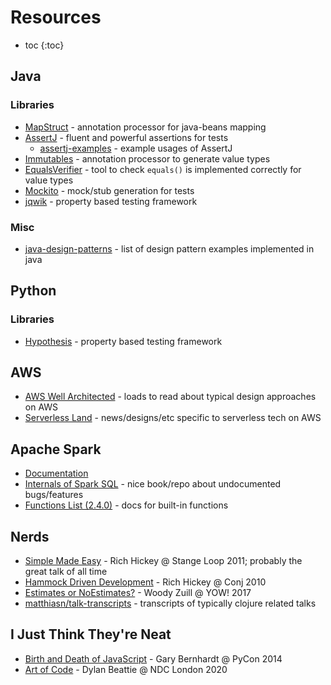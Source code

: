# Resources

* toc
{:toc}

## Java

### Libraries

* [MapStruct](https://mapstruct.org/) - annotation processor for java-beans mapping
* [AssertJ](https://assertj.github.io/doc/) - fluent and powerful assertions for tests
  * [assertj-examples](https://github.com/assertj/assertj-examples) - example usages of AssertJ
* [Immutables](http://immutables.github.io/) - annotation processor to generate value types
* [EqualsVerifier](https://jqno.nl/equalsverifier/) - tool to check `equals()` is implemented correctly for value types
* [Mockito](https://site.mockito.org/) - mock/stub generation for tests
* [jqwik](https://jqwik.net/) - property based testing framework

### Misc
* [java-design-patterns](https://github.com/iluwatar/java-design-patterns) - list of design pattern examples implemented in java


## Python

### Libraries

* [Hypothesis](https://hypothesis.readthedocs.io/en/latest/) - property based testing framework


## AWS

* [AWS Well Architected](https://aws.amazon.com/architecture/well-architected/) - loads to read about typical design approaches on AWS
* [Serverless Land](https://serverlessland.com/) - news/designs/etc specific to serverless tech on AWS


## Apache Spark

* [Documentation](https://spark.apache.org/documentation.html)
* [Internals of Spark SQL](https://books.japila.pl/spark-sql-internals/) - nice book/repo about undocumented bugs/features
* [Functions List (2.4.0)](https://spark.apache.org/docs/2.4.0/api/sql/) - docs for built-in functions


## Nerds

* [Simple Made Easy](https://www.youtube.com/watch?v=LKtk3HCgTa8) - Rich Hickey @ Stange Loop 2011; probably the great talk of all time
* [Hammock Driven Development](https://www.youtube.com/watch?v=f84n5oFoZBc) - Rich Hickey @ Conj 2010
* [Estimates or NoEstimates?](https://www.youtube.com/watch?v=L5YczxxFzGQ) - Woody Zuill @ YOW! 2017
* [matthiasn/talk-transcripts](https://github.com/matthiasn/talk-transcripts) - transcripts of typically clojure related talks

## I Just Think They're Neat

* [Birth and Death of JavaScript](https://www.destroyallsoftware.com/talks/the-birth-and-death-of-javascript) - Gary Bernhardt @ PyCon 2014
* [Art of Code](https://www.youtube.com/watch?v=6avJHaC3C2U) - Dylan Beattie @ NDC London 2020
